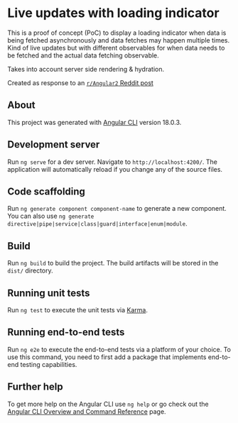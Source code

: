 # Live updates with loading indicator

This is a proof of concept (PoC) to display a loading indicator when data is being fetched asynchronously and data fetches may happen multiple times. Kind of live updates but with different observables for when data needs to be fetched and the actual data fetching observable.

Takes into account server side rendering & hydration.

Created as response to an [`r/Angular2` Reddit post](https://www.reddit.com/r/Angular2/comments/1ddd1o0/can_an_observable_send_null_while_it_is_executing/)

## About

This project was generated with [Angular CLI](https://github.com/angular/angular-cli) version 18.0.3.

## Development server

Run `ng serve` for a dev server. Navigate to `http://localhost:4200/`. The application will automatically reload if you change any of the source files.

## Code scaffolding

Run `ng generate component component-name` to generate a new component. You can also use `ng generate directive|pipe|service|class|guard|interface|enum|module`.

## Build

Run `ng build` to build the project. The build artifacts will be stored in the `dist/` directory.

## Running unit tests

Run `ng test` to execute the unit tests via [Karma](https://karma-runner.github.io).

## Running end-to-end tests

Run `ng e2e` to execute the end-to-end tests via a platform of your choice. To use this command, you need to first add a package that implements end-to-end testing capabilities.

## Further help

To get more help on the Angular CLI use `ng help` or go check out the [Angular CLI Overview and Command Reference](https://angular.dev/tools/cli) page.
